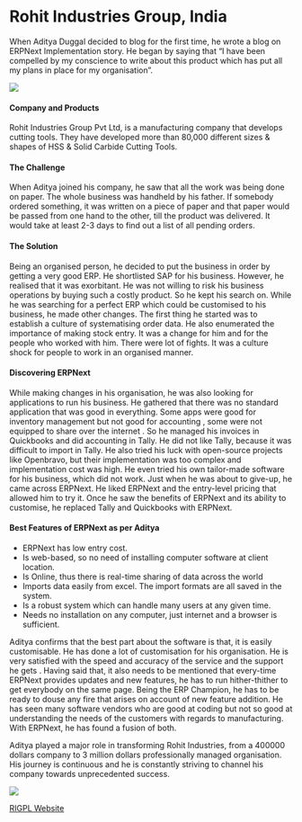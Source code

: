 # Rohit Industries Group, India

When Aditya Duggal decided to blog for the first time, he wrote a blog on
ERPNext Implementation story. He began by saying that “I have been compelled
by my conscience to write about this product which has put all my plans in
place for my organisation”.

![](assets/frappe_io/images/stories/aditya-duggal.png)

#### Company and Products

Rohit Industries Group Pvt Ltd, is a manufacturing company that develops cutting tools. They have developed more than 80,000 different sizes &
shapes of HSS & Solid Carbide Cutting Tools. 

#### The Challenge

When Aditya joined his company, he saw that all the work was being done on paper. The whole business was handheld by his father. If somebody ordered something, it was written on a piece of paper and that paper would be passed from one hand to the other, till the product was delivered. It would take at least 2-3 days to find out a list of all pending orders.

#### The Solution

Being an organised person, he decided to put the business in order by getting
a very good ERP. He shortlisted SAP for his business. However, he realised
that it was exorbitant. He was not willing to risk his business operations by
buying such a costly product. So he kept his search on. While he was searching
for a perfect ERP which could be customised to his business, he made other
changes. The first thing he started was to establish a culture of
systematising order data. He also enumerated the importance of making stock
entry. It was a change for him and for the people who worked with him. There
were lot of fights. It was a culture shock for people to work in an organised
manner.

#### Discovering ERPNext

While making changes in his organisation, he was also looking for applications
to run his business. He gathered that there was no standard application that
was good in everything. Some apps were good for inventory management but not
good for accounting , some were not equipped to share over the internet . So
he managed his invoices in Quickbooks and did accounting in Tally. He did not
like Tally, because it was difficult to import in Tally. He also tried his
luck with open-source projects like Openbravo, but their implementation was
too complex and implementation cost was high. He even tried his own tailor-made software for his business, which did not work. Just when he was about to
give-up, he came across ERPNext. He liked ERPNext and the entry-level pricing
that allowed him to try it. Once he saw the benefits of ERPNext and its
ability to customise, he replaced Tally and Quickbooks with ERPNext.

#### Best Features of ERPNext as per Aditya

  * ERPNext has low entry cost.
  * Is web-based, so no need of installing computer software at client location.
  * Is Online, thus there is real-time sharing of data across the world
  * Imports data easily from excel. The import formats are all saved in the system.
  * Is a robust system which can handle many users at any given time.
  * Needs no installation on any computer, just internet and a browser is sufficient.

Aditya confirms that the best part about the software is that, it is easily
customisable. He has done a lot of customisation for his organisation. He is
very satisfied with the speed and accuracy of the service and the support he
gets . Having said that, it also needs to be mentioned that every-time ERPNext
provides updates and new features, he has to run hither-thither to get
everybody on the same page. Being the ERP Champion, he has to be ready to
douse any fire that arises on account of new feature addition. He has seen
many software vendors who are good at coding but not so good at understanding
the needs of the customers with regards to manufacturing. With ERPNext, he has
found a fusion of both.

Aditya played a major role in transforming Rohit Industries, from a 400000
dollars company to 3 million dollars professionally managed organisation. His
journey is continuous and he is constantly striving to channel his company
towards unprecedented success.

![](assets/frappe_io/images/stories/rigpl-logo.png)

[RIGPL Website](http://www.rigpl.com)